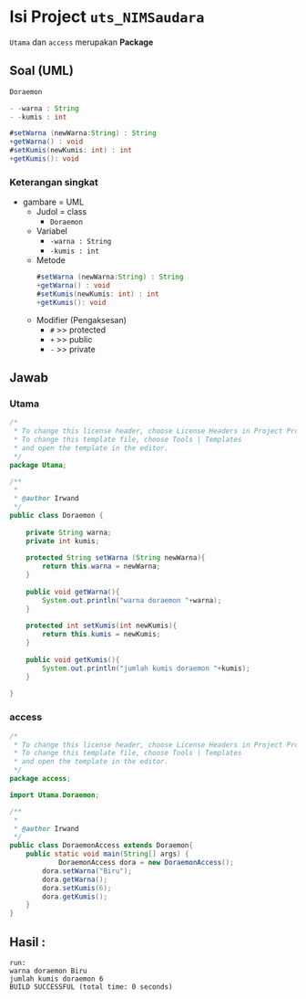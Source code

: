 # Isi Project `uts_NIMSaudara`
`Utama` dan `access` merupakan **Package**
## Soal (UML)
```java
Doraemon

- -warna : String
- -kumis : int

#setWarna (newWarna:String) : String
+getWarna() : void
#setKumis(newKumis: int) : int
+getKumis(): void
```
### Keterangan singkat
- gambare = UML
  - Judol = class
    - `Doraemon`
  - Variabel
    - `-warna : String`
    - `-kumis : int`
  - Metode
    ```java
    #setWarna (newWarna:String) : String
    +getWarna() : void
    #setKumis(newKumis: int) : int
    +getKumis(): void
    ```
  - Modifier (Pengaksesan)
    - `#` >> protected
    - `+` >> public
    - `-` >> private
## Jawab
### Utama
```java
/*
 * To change this license header, choose License Headers in Project Properties.
 * To change this template file, choose Tools | Templates
 * and open the template in the editor.
 */
package Utama;

/**
 *
 * @author Irwand
 */
public class Doraemon {
    
    private String warna;
    private int kumis;
    
    protected String setWarna (String newWarna){
        return this.warna = newWarna;
    }
    
    public void getWarna(){
        System.out.println("warna doraemon "+warna);
    }
    
    protected int setKumis(int newKumis){
        return this.kumis = newKumis;
    }
    
    public void getKumis(){
        System.out.println("jumlah kumis doraemon "+kumis);
    }
    
}

```
### access
```java
/*
 * To change this license header, choose License Headers in Project Properties.
 * To change this template file, choose Tools | Templates
 * and open the template in the editor.
 */
package access;

import Utama.Doraemon;

/**
 *
 * @author Irwand
 */
public class DoraemonAccess extends Doraemon{
    public static void main(String[] args) {
            DoraemonAccess dora = new DoraemonAccess();
        dora.setWarna("Biru");
        dora.getWarna();
        dora.setKumis(6);
        dora.getKumis();
    }
}

```

## Hasil :
```
run:
warna doraemon Biru
jumlah kumis doraemon 6
BUILD SUCCESSFUL (total time: 0 seconds)
```
